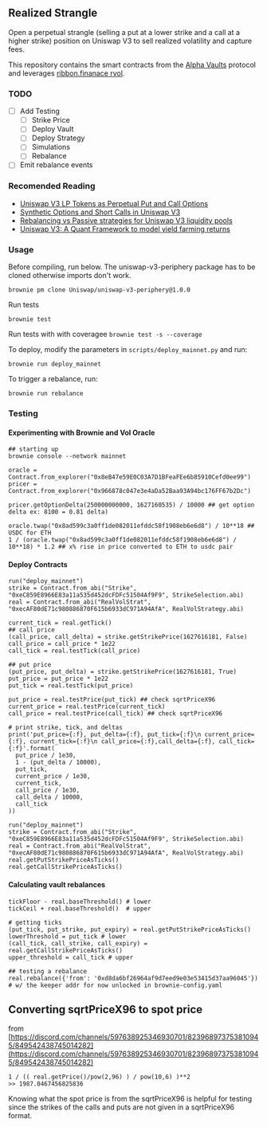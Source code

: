 ## Realized Strangle
Open a perpetual strangle (selling a put at a lower strike and a call at a higher strike) position on Uniswap V3 to sell realized volatility and capture fees. 

This repository contains the smart contracts from the [Alpha Vaults](https://alpha.charm.fi/) protocol and leverages [ribbon.finanace rvol](https://github.com/ribbon-finance/rvol).

### TODO 
- [ ] Add Testing 
  - [ ] Strike Price
  - [ ] Deploy Vault
  - [ ] Deploy Strategy
  - [ ] Simulations
  - [ ] Rebalance
- [ ] Emit rebalance events

### Recomended Reading
- [Uniswap V3 LP Tokens as Perpetual Put and Call Options](https://lambert-guillaume.medium.com/uniswap-v3-lp-tokens-as-perpetual-put-and-call-options-5b66219db827)
- [Synthetic Options and Short Calls in Uniswap V3](https://lambert-guillaume.medium.com/synthetic-options-and-short-calls-in-uniswap-v3-a3aea5e4e273)
- [Rebalancing vs Passive strategies for Uniswap V3 liquidity pools](https://medium.com/@DeFiScientist/rebalancing-vs-passive-strategies-for-uniswap-v3-liquidity-pools-754f033bdabc)
- [Uniswap V3: A Quant Framework to model yield farming returns](https://medium.com/@DeFiScientist/uniswap-v3-a-quant-framework-to-model-yield-farming-returns-941a1600425e)

### Usage

Before compiling, run below. The uniswap-v3-periphery package has to be cloned
otherwise imports don't work.

`brownie pm clone Uniswap/uniswap-v3-periphery@1.0.0`

Run tests

`brownie test`

Run tests with with coveragee
`brownie test -s --coverage`

To deploy, modify the parameters in `scripts/deploy_mainnet.py` and run:

`brownie run deploy_mainnet`

To trigger a rebalance, run:

`brownie run rebalance`

### Testing

#### Experimenting with Brownie and Vol Oracle
 
```
## starting up 
brownie console --network mainnet

oracle = Contract.from_explorer("0x8eB47e59E0C03A7D1BFeaFEe6b85910Cefd0ee99")
pricer = Contract.from_explorer("0x966878c047e3e4aDa52Baa93A94bc176FF67b2Dc")

pricer.getOptionDelta(250000000000, 1627160535) / 10000 ## get option delta ex: 8100 = 0.81 delta)

oracle.twap("0x8ad599c3a0ff1de082011efddc58f1908eb6e6d8") / 10**18 ## USDC for ETH
1 / (oracle.twap("0x8ad599c3a0ff1de082011efddc58f1908eb6e6d8") / 10**18) * 1.2 ## x% rise in price converted to ETH to usdc pair
```

#### Deploy Contracts
```
run("deploy_mainnet")
strike = Contract.from_abi("Strike", "0xeC859E8966E83a11a535d452dcFDFc51504Af9F9", StrikeSelection.abi)
real = Contract.from_abi("RealVolStrat", "0xecAF80dE71c980886870F615b6933dC971A94AfA", RealVolStrategy.abi)

current_tick = real.getTick()
## call price
(call_price, call_delta) = strike.getStrikePrice(1627616181, False)
call_price = call_price * 1e22
call_tick = real.testTick(call_price)

## put price
(put_price, put_delta) = strike.getStrikePrice(1627616181, True)
put_price = put_price * 1e22
put_tick = real.testTick(put_price)

put_price = real.testPrice(put_tick) ## check sqrtPriceX96
current_price = real.testPrice(current_tick)
call_price = real.testPrice(call_tick) ## check sqrtPriceX96

# print strike, tick, and deltas
print('put_price={:f}, put_delta={:f}, put_tick={:f}\n current_price={:f}, current_tick={:f}\n call_price={:f},call_delta={:f}, call_tick={:f}'.format(
  put_price / 1e30, 
  1 - (put_delta / 10000), 
  put_tick,
  current_price / 1e30,
  current_tick,
  call_price / 1e30, 
  call_delta / 10000,
  call_tick
))
```

```
run("deploy_mainnet")
strike = Contract.from_abi("Strike", "0xeC859E8966E83a11a535d452dcFDFc51504Af9F9", StrikeSelection.abi)
real = Contract.from_abi("RealVolStrat", "0xecAF80dE71c980886870F615b6933dC971A94AfA", RealVolStrategy.abi)
real.getPutStrikePriceAsTicks()
real.getCallStrikePriceAsTicks()
```

#### Calculating vault rebalances
```
tickFloor - real.baseThreshold() # lower
tickCeil + real.baseThreshold()  # upper

# getting ticks
(put_tick, put_strike, put_expiry) = real.getPutStrikePriceAsTicks() 
lowerThreshold = put_tick # lower
(call_tick, call_strike, call_expiry) = real.getCallStrikePriceAsTicks()
upper_threshold = call_tick # upper

## testing a rebalance
real.rebalance({'from': '0xd8da6bf26964af9d7eed9e03e53415d37aa96045'}) # w/ the keeper addr for now unlocked in brownie-config.yaml
```

## Converting sqrtPriceX96 to spot price 
from [https://discord.com/channels/597638925346930701/823968973753810945/849542438745014282](https://discord.com/channels/597638925346930701/823968973753810945/849542438745014282)

```
1 / (( real.getPrice()/pow(2,96) ) / pow(10,6) )**2
>> 1987.0467456825836
```

Knowing what the spot price is from the sqrtPriceX96 is helpful for testing since the strikes of the calls and puts are not given in a sqrtPriceX96 format.

